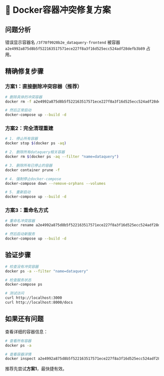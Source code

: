 # 🔧 Docker容器冲突修复方案

## 问题分析
错误显示容器名 `/3f78f9920b2e_dataquery-frontend` 被容器 `a2e4992a875d8b5f522163517571ece227f8a3f16d525ecc524adf28defb3b89` 占用。

## 精确修复步骤

### 方案1：直接删除冲突容器（推荐）
```bash
# 删除具体的冲突容器
docker rm -f a2e4992a875d8b5f522163517571ece227f8a3f16d525ecc524adf28defb3b89

# 然后正常启动
docker-compose up --build -d
```

### 方案2：完全清理重建
```bash
# 1. 停止所有容器
docker stop $(docker ps -aq)

# 2. 删除所有dataquery相关容器
docker rm $(docker ps -aq --filter "name=dataquery")

# 3. 删除所有已停止的容器
docker container prune -f

# 4. 强制停止docker-compose
docker-compose down --remove-orphans --volumes

# 5. 重新启动
docker-compose up --build -d
```

### 方案3：重命名方式
```bash
# 重命名冲突容器
docker rename a2e4992a875d8b5f522163517571ece227f8a3f16d525ecc524adf28defb3b89 old-frontend

# 然后启动新服务
docker-compose up --build -d
```

## 验证步骤
```bash
# 检查没有冲突容器
docker ps -a --filter "name=dataquery"

# 检查服务状态
docker-compose ps

# 测试访问
curl http://localhost:3000
curl http://localhost:8000/docs
```

## 如果还有问题

查看详细的容器信息：
```bash
# 查看所有容器
docker ps -a

# 查看容器详情
docker inspect a2e4992a875d8b5f522163517571ece227f8a3f16d525ecc524adf28defb3b89
```

推荐先尝试**方案1**，最快捷有效。